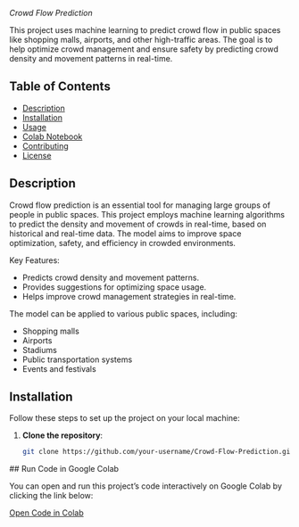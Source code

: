 *Crowd Flow Prediction* 

This project uses machine learning to predict crowd flow in public spaces like shopping malls, airports, and other high-traffic areas. The goal is to help optimize crowd management and ensure safety by predicting crowd density and movement patterns in real-time.

## Table of Contents
- [Description](#description)
- [Installation](#installation)
- [Usage](#usage)
- [Colab Notebook](#colab-notebook)
- [Contributing](#contributing)
- [License](#license)

## Description
Crowd flow prediction is an essential tool for managing large groups of people in public spaces. This project employs machine learning algorithms to predict the density and movement of crowds in real-time, based on historical and real-time data. The model aims to improve space optimization, safety, and efficiency in crowded environments.

Key Features:
- Predicts crowd density and movement patterns.
- Provides suggestions for optimizing space usage.
- Helps improve crowd management strategies in real-time.

The model can be applied to various public spaces, including:
- Shopping malls
- Airports
- Stadiums
- Public transportation systems
- Events and festivals

## Installation

Follow these steps to set up the project on your local machine:

1. **Clone the repository**:

   ```bash
   git clone https://github.com/your-username/Crowd-Flow-Prediction.git

 ## Run Code in Google Colab

You can open and run this project’s code interactively on Google Colab by clicking the link below:

[Open Code in Colab](https://colab.research.google.com/drive/1LCsJqwT1MlYeQTt9Iou3VcwcnzxxcnYj)

